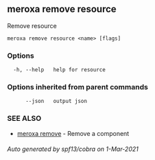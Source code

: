 ## meroxa remove resource

Remove resource

```
meroxa remove resource <name> [flags]
```

### Options

```
  -h, --help   help for resource
```

### Options inherited from parent commands

```
      --json   output json
```

### SEE ALSO

* [meroxa remove](meroxa_remove.md)	 - Remove a component

###### Auto generated by spf13/cobra on 1-Mar-2021
